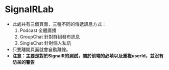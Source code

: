 # SignalRLab
* 此處共有三個頁面，三種不同的傳遞訊息方式：
  1. Podcast 全體廣播
  2. GroupChat 針對群組發布訊息
  3. SingleChat 針對個人私訊
* 只要離開頁面就會自動離線。
* **注意：主要是對於SignalR的測試，關於前端的必填以及重複userId，並沒有防呆的警告**
